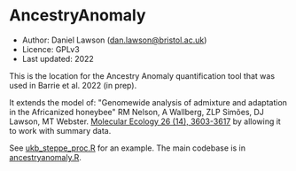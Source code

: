 # AncestryAnomaly

* Author: Daniel Lawson (dan.lawson@bristol.ac.uk)
* Licence: GPLv3
* Last updated: 2022

This is the location for the Ancestry Anomaly quantification tool that was used in Barrie et al. 2022 (in prep).

It extends the model of:
"Genomewide analysis of admixture and adaptation in the Africanized honeybee" RM Nelson, A Wallberg, ZLP Simões, DJ Lawson, MT Webster. [Molecular Ecology 26 (14), 3603-3617](https://onlinelibrary.wiley.com/doi/abs/10.1111/mec.14122) by allowing it to work with summary data.

See [ukb_steppe_proc.R](ukb_steppe_proc.R) for an example. The main codebase is in [ancestryanomaly.R](ancestryanomaly.R).
